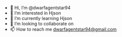 - 👋 Hi, I’m @dwarfagentstar94
- 👀 I’m interested in Hjson
- 🌱 I’m currently learning Hjson
- 💞️ I’m looking to collaborate on
- 📫 How to reach me dwarfagentstar94@gmail.com

<!---
dwarfagentstar94/dwarfagentstar94 is a ✨ special ✨ repository because its `README.md` (this file) appears on your GitHub profile.
You can click the Preview link to take a look at your changes.
--->
